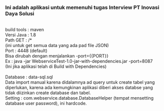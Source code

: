 
<h3>Ini adalah aplikasi untuk memenuhi tugas Interview PT Inovasi Daya Solusi</h3>
<br>build tools : maven 
<br>Versi Java  : 1.8
<br>Path GET    : /*
<br>              (ini untuk get semua data yang ada pad file JSON)
<br>Port        : 4448 (default)
<br>               Bisa dirubah dengan menjalankan -port={{PORT}} 
<br>               Ex : java -jar WebserviceTest-1.0-jar-with-dependencies.jar -port=8087 
<br>               (Ini jika aplikasi telah di Build with Dependencies)
<br>
<br>Database    : data-sql.sql
<br>              Data import manual karena didalamnya ad query untuk create tabel yang diperlukan, karena ada kemungkinan aplikasi diberi akses databse yang tidak diizinkan  create database dan tabel.
<br>Setting     : com.webservice.database.DatabaseHelper (tempat mensetting database user password), ini hardcode.
